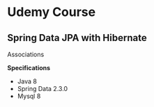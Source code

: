 # Udemy Course

## Spring Data JPA with Hibernate

Associations

**Specifications**
* Java 8
* Spring Data 2.3.0
* Mysql 8